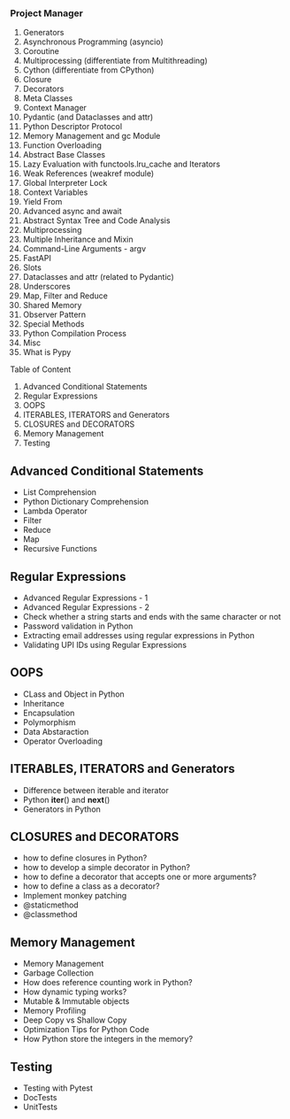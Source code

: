 ### Project Manager
1. Generators
2. Asynchronous Programming (asyncio)
3. Coroutine
4. Multiprocessing (differentiate from Multithreading)
5. Cython (differentiate from CPython)
6. Closure
7. Decorators
8. Meta Classes
9. Context Manager
10. Pydantic (and Dataclasses and attr)
11. Python Descriptor Protocol
12. Memory Management and gc Module
13. Function Overloading
14. Abstract Base Classes
15. Lazy Evaluation with functools.lru_cache and Iterators
16. Weak References (weakref module)
17. Global Interpreter Lock
18. Context Variables
19. Yield From
20. Advanced async and await
21. Abstract Syntax Tree and Code Analysis
22. Multiprocessing
23. Multiple Inheritance and Mixin
24. Command-Line Arguments - argv
25. FastAPI
26. Slots
27. Dataclasses and attr (related to Pydantic)
28. Underscores
29. Map, Filter and Reduce
30. Shared Memory
31. Observer Pattern
32. Special Methods
33. Python Compilation Process
34. Misc
35. What is Pypy





Table of Content

1. Advanced Conditional Statements
2. Regular Expressions
3. OOPS
4. ITERABLES, ITERATORS and Generators
5. CLOSURES and DECORATORS
6. Memory Management
7. Testing


## Advanced Conditional Statements
* List Comprehension
* Python Dictionary Comprehension
* Lambda Operator
* Filter
* Reduce
* Map
* Recursive Functions

## Regular Expressions
* Advanced Regular Expressions - 1 
* Advanced Regular Expressions - 2
* Check whether a string starts and ends with the same character or not
* Password validation in Python
* Extracting email addresses using regular expressions in Python
* Validating UPI IDs using Regular Expressions

## OOPS
* CLass and Object in Python
* Inheritance 
* Encapsulation
* Polymorphism
* Data Abstaraction
* Operator Overloading

## ITERABLES, ITERATORS and Generators
* Difference between iterable and iterator
* Python __iter__() and __next__()
* Generators in Python

## CLOSURES and DECORATORS
* how to define closures in Python?
* how to develop a simple decorator in Python?
* how to define a decorator that accepts one or more arguments?
* how to define a class as a decorator?
* Implement monkey patching
* @staticmethod
* @classmethod

## Memory Management
* Memory Management
* Garbage Collection
* How does reference counting work in Python?
* How dynamic typing works?
* Mutable & Immutable objects
* Memory Profiling
* Deep Copy vs Shallow Copy
* Optimization Tips for Python Code
* How Python store the integers in the memory?

## Testing
* Testing with Pytest
* DocTests
* UnitTests